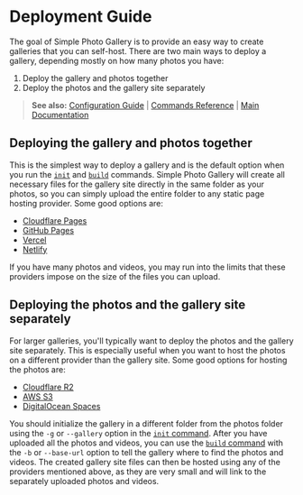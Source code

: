 # Deployment Guide

The goal of Simple Photo Gallery is to provide an easy way to create galleries that you can self-host. There are two main ways to deploy a gallery, depending mostly on how many photos you have:

1. Deploy the gallery and photos together
2. Deploy the photos and the gallery site separately

> **See also:** [Configuration Guide](./configuration.md) | [Commands Reference](./commands/README.md) | [Main Documentation](./README.md)

## Deploying the gallery and photos together

This is the simplest way to deploy a gallery and is the default option when you run the [`init`](./commands/init.md) and [`build`](./commands/build.md) commands. Simple Photo Gallery will create all necessary files for the gallery site directly in the same folder as your photos, so you can simply upload the entire folder to any static page hosting provider. Some good options are:

- [Cloudflare Pages](https://pages.cloudflare.com/)
- [GitHub Pages](https://pages.github.com/)
- [Vercel](https://vercel.com/)
- [Netlify](https://www.netlify.com/)

If you have many photos and videos, you may run into the limits that these providers impose on the size of the files you can upload.

## Deploying the photos and the gallery site separately

For larger galleries, you'll typically want to deploy the photos and the gallery site separately. This is especially useful when you want to host the photos on a different provider than the gallery site. Some good options for hosting the photos are:

- [Cloudflare R2](https://www.cloudflare.com/developer-platform/r2/)
- [AWS S3](https://aws.amazon.com/s3/)
- [DigitalOcean Spaces](https://www.digitalocean.com/products/spaces)

You should initialize the gallery in a different folder from the photos folder using the `-g` or `--gallery` option in the [`init` command](./commands/init.md). After you have uploaded all the photos and videos, you can use the [`build` command](./commands/build.md) with the `-b` or `--base-url` option to tell the gallery where to find the photos and videos. The created gallery site files can then be hosted using any of the providers mentioned above, as they are very small and will link to the separately uploaded photos and videos.
